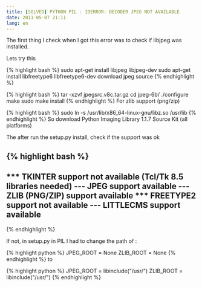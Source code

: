 ```yaml
---
title: [SOLVED] PYTHON PIL : IOERROR: DECODER JPEG NOT AVAILABLE
date: 2011-05-07 21:11
lang: en
---
```


The first thing I check when I got this error was to check if libjpeg was installed.

Lets try this

{% highlight bash %}
sudo apt-get install libjpeg libjpeg-dev
sudo apt-get install libfreetype6 libfreetype6-dev
download jpeg source
{% endhighlight %}


{% highlight bash %}
    tar -xzvf jpegsrc.v8c.tar.gz
    cd jpeg-6b/
    ./configure
    make
    sudo make install
{% endhighlight %}
For zlib support (png/zip)

{% highlight bash %}
    sudo ln -s /usr/lib/x86_64-linux-gnu/libz.so /usr/lib
{% endhighlight %}
So download Python Imaging Library 1.1.7 Source Kit (all platforms)

The after run the setup.py install, check if the support was ok

{% highlight bash %}
--------------------------------------------------------------------
*** TKINTER support not available (Tcl/Tk 8.5 libraries needed)
--- JPEG support available
--- ZLIB (PNG/ZIP) support available
*** FREETYPE2 support not available
--- LITTLECMS support available
--------------------------------------------------------------------
{% endhighlight %}

If not, in setup.py in PIL I had to change the path of :

{% highlight python %}
JPEG_ROOT = None
ZLIB_ROOT = None
{% endhighlight %}
to

{% highlight python %}
JPEG_ROOT = libinclude("/usr/")
ZLIB_ROOT = libinclude("/usr/")
{% endhighlight %}
